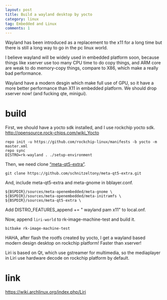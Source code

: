 ```yaml
---
layout: post
title: Build a wayland desktop by yocto
category: linux
tag: Embedded and Linux
comments: 1
---
```


Wayland has been introduced as a replacement to the x11 for a long time but there is still a long way
to go in the pc linux world.

I believe wayland will be widely used in embedded platform soon, because things like xserver use too many CPU time to do copy things, and ARM core are weak to do memory-copy things, compare to X86, which make a really bad performance.  

Wayland have a modern desgin which make full use of GPU, so it have a more better performance than X11 in embedded platform.
We should drop xserver now! (and fucking qte, minigui).

# build

First, we should have a yocto sdk installed, and I use rockchip yocto sdk.  
http://opensource.rock-chips.com/wiki_Yocto

	repo init -u https://github.com/rockchip-linux/manifests -b yocto -m master.xml
	repo sync
	DISTRO=rk-wayland . ./setup-environment

Then, we need clone [“meta-qt5-extra”](https://layers.openembedded.org/layerindex/branch/master/layer/meta-qt5-extra/).

	git clone https://github.com/schnitzeltony/meta-qt5-extra.git

And, include meta-qt5-extra and meta-gnome in bblayer.conf.

	${BSPDIR}/sources/meta-openembedded/meta-gnome \
	${BSPDIR}/sources/meta-openembedded/meta-initramfs \
    ${BSPDIR}/sources/meta-qt5-extra \

Add DISTRO_FEATURES_append += " wayland pam x11" to local.onf.

Now, append `liri-world` to rk-image-machine-test and build it.

 	bitbake rk-image-machine-test

HAHA, after flash the rootfs created by yocto, I get a wayland based modern design desktop on rockchip platform!
Faster than xserver!



Liri is based on Qt, which use gstreamer for multimedia, so the mediaplayer in Liri use hardware decode on rockchip platform by default.



# link

https://wiki.archlinux.org/index.php/Liri  
